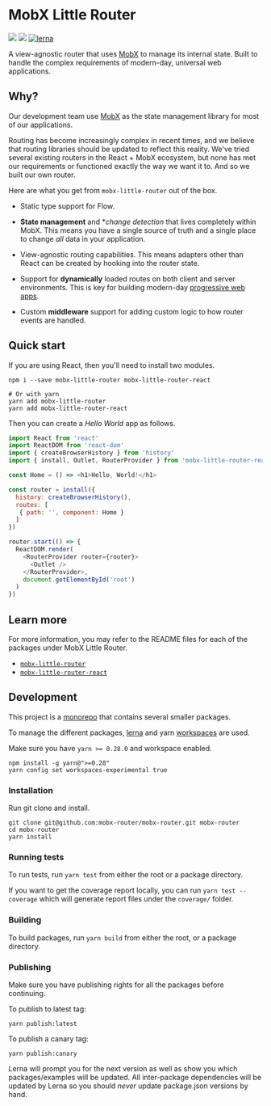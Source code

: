 # MobX Little Router

[![](https://codecov.io/gh/mobx-little-router/mobx-little-router/branch/master/graph/badge.svg)](https://codecov.io/gh/mobx-little-router/mobx-little-router)
[![](https://api.travis-ci.org/mobx-little-router/mobx-little-router.svg?branch=master)](https://travis-ci.org/mobx-little-router/mobx-little-router)
[![lerna](https://img.shields.io/badge/maintained%20with-lerna-cc00ff.svg)](https://lernajs.io/)

A view-agnostic router that uses [MobX](https://mobx.js.org/) to manage its internal state. Built
to handle the complex requirements of modern-day, universal web applications.

## Why?

Our development team use [MobX](https://mobx.js.org) as the state management library for most of our
applications.

Routing has become increasingly complex in recent times, and we believe that routing libraries should
be updated to reflect this reality. We've tried several existing routers in the React + MobX ecosystem, but
none has met our requirements or functioned exactly the way we want it to. And so we built our own router.

Here are what you get from `mobx-little-router` out of the box.

- Static type support for Flow.

- **State management** and **change detection* that lives completely within MobX. This means you have a single source of
  truth and a single place to change *all* data in your application.

- View-agnostic routing capabilities. This means adapters other than React can be created by hooking
  into the router state.

- Support for **dynamically** loaded routes on both client and server environments. This is key for
  building modern-day [progressive web apps](https://developers.google.com/web/progressive-web-apps/).

- Custom **middleware** support for adding custom logic to how router events are handled.

## Quick start

If you are using React, then you'll need to install two modules.

```
npm i --save mobx-little-router mobx-little-router-react

# Or with yarn
yarn add mobx-little-router
yarn add mobx-little-router-react
```

Then you can create a *Hello World* app as follows.

```js
import React from 'react'
import ReactDOM from 'react-dom'
import { createBrowserHistory } from 'history'
import { install, Outlet, RouterProvider } from 'mobx-little-router-react'

const Home = () => <h1>Hello, World!</h1>

const router = install({
  history: createBrowserHistory(),
  routes: [
   { path: '', component: Home }
  ]
})

router.start(() => {
  ReactDOM.render(
    <RouterProvider router={router}>
      <Outlet />
    </RouterProvider>,
    document.getElementById('root')
  )
})
```

## Learn more

For more information, you may refer to the README files for each of the packages under MobX Little Router.

- [`mobx-little-router`](./packages/mobx-little-router)
- [`mobx-little-router-react`](./packages/mobx-little-router-react)

## Development

This project is a [monorepo](http://www.drmaciver.com/2016/10/why-you-should-use-a-single-repository-for-all-your-companys-projects/)
that contains several smaller packages.

To manage the different packages, [lerna](https://lernajs.io/)
and yarn [workspaces](https://yarnpkg.com/blog/2017/08/02/introducing-workspaces/) are used.

Make sure you have `yarn >= 0.28.0` and workspace enabled.

```
npm install -g yarn@">=0.28"
yarn config set workspaces-experimental true
```

### Installation

Run git clone and install.

```
git clone git@github.com:mobx-router/mobx-router.git mobx-router
cd mobx-router
yarn install
```

### Running tests

To run tests, run `yarn test` from either the root or a package directory.

If you want to get the coverage report locally, you can run `yarn test --coverage` which will
generate report files under the `coverage/` folder.

### Building

To build packages, run `yarn build` from either the root, or a package directory.

### Publishing

Make sure you have publishing rights for all the packages before continuing.

To publish to latest tag:

```
yarn publish:latest
```

To publish a canary tag:

```
yarn publish:canary
```

Lerna will prompt you for the next version as well as show you which packages/examples will be updated.
All inter-package dependencies will be updated by Lerna so you should *never* update package.json versions by hand.

